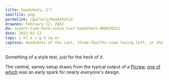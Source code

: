 ```yaml
---
title: headshots… 2!!
smolfile: png
permalink: /gallery/headshots2
drawnon: February 12, 2022
da: insert-time-here-since-last-headshots-906838221
date: 2022-02-12
tags: j kl a c g d sq wr
caption: Headshots of the cast, three-fourths-view facing left, in their token colors on simple backgrounds.
---
```

Something of a style test, just for the heck of it.

The central, samey setup draws from the typical output of a <a href="https://picrew.me/" class="ext">Picrew</a>, <a href="https://picrew.me/image_maker/457566" class="ext">one of which</a> was an early spark for nearly everyone's design.